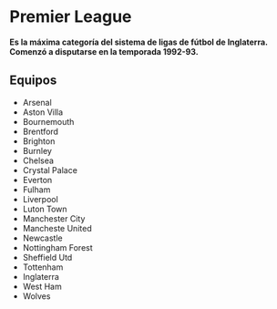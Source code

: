 # Premier League

**Es la máxima categoría del sistema de ligas de fútbol de Inglaterra. Comenzó a disputarse en la temporada 1992-93.**

## Equipos

- Arsenal
- Aston Villa
- Bournemouth
- Brentford
- Brighton
- Burnley
- Chelsea
- Crystal Palace
- Everton
- Fulham
- Liverpool
- Luton Town
- Manchester City
- Mancheste United
- Newcastle
- Nottingham Forest
- Sheffield Utd
- Tottenham
- Inglaterra
- West Ham
- Wolves